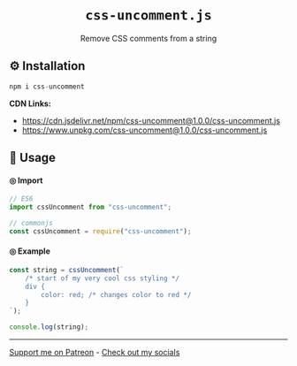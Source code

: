 <h1 align="center"><code>css-uncomment.js</code></h1>

<p align="center">Remove CSS comments from a string</p>

## ⚙️ Installation

```js
npm i css-uncomment
```

**CDN Links:**
- https://cdn.jsdelivr.net/npm/css-uncomment@1.0.0/css-uncomment.js
- https://www.unpkg.com/css-uncomment@1.0.0/css-uncomment.js

## 📖 Usage

#### ◎ Import

```js
// ES6
import cssUncomment from "css-uncomment";

// commonjs
const cssUncomment = require("css-uncomment");
```

#### ◎ Example

```js
const string = cssUncomment(`
    /* start of my very cool css styling */
    div {
        color: red; /* changes color to red */
    }
`);

console.log(string);
```

---

[Support me on Patreon](https://www.patreon.com/axorax) - 
[Check out my socials](https://github.com/axorax/socials)